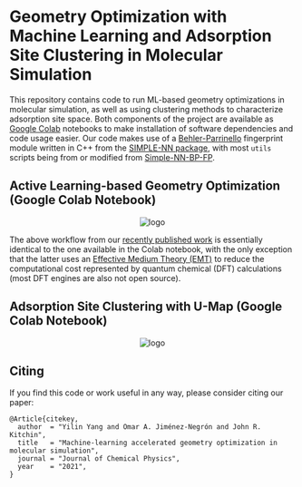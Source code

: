 # Geometry Optimization with Machine Learning and Adsorption Site Clustering in Molecular Simulation
This repository contains code to run ML-based geometry optimizations in molecular simulation, as well as using clustering methods to characterize adsorption site space. Both components of the project are available as [Google Colab](https://colab.research.google.com/) notebooks to make installation of software dependencies and code usage easier. Our code makes use of a [Behler-Parrinello](https://doi.org/10.1063/1.3553717) fingerprint module written in C++ from the [SIMPLE-NN package](https://github.com/MDIL-SNU/SIMPLE-NN), with most ```utils``` scripts being from or modified from [Simple-NN-BP-FP](https://github.com/yilinyang1/Simple-NN-BP-FP). 

## Active Learning-based Geometry Optimization (Google Colab Notebook)
<div align="center">
<img src="https://github.com/ojimenezn/optim-clustering/blob/master/images/al-relaxation.png" alt="logo"></img>
</div>

The above workflow from our [recently published work](https://doi.org/10.1063/5.0049665) is essentially identical to the one available in the Colab notebook, with the only exception that the latter uses an [Effective Medium Theory (EMT)](https://doi.org/10.1119/1.12734) to reduce the computational cost represented by quantum chemical (DFT) calculations (most DFT engines are also not open source). 

## Adsorption Site Clustering with U-Map (Google Colab Notebook)
<div align="center">
<img src="https://github.com/ojimenezn/optim-clustering/blob/master/images/umap.png" alt="logo"></img>
</div>

## Citing
If you find this code or work useful in any way, please consider citing our paper:
```
@Article{citekey,
  author  = "Yilin Yang and Omar A. Jiménez-Negrón and John R. Kitchin",
  title   = "Machine-learning accelerated geometry optimization in molecular simulation",
  journal = "Journal of Chemical Physics",
  year    = "2021",
}
```
